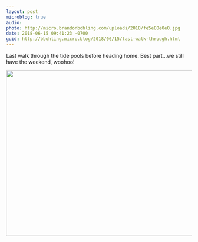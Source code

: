 ```yaml
---
layout: post
microblog: true
audio: 
photo: http://micro.brandonbohling.com/uploads/2018/fe5e80e0e0.jpg
date: 2018-06-15 09:41:23 -0700
guid: http://bbohling.micro.blog/2018/06/15/last-walk-through.html
---
```

Last walk through the tide pools before heading home. Best part...we still have the weekend, woohoo!

<img src="http://micro.brandonbohling.com/uploads/2018/fe5e80e0e0.jpg" width="600" height="450" />
